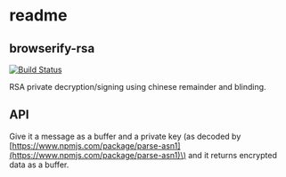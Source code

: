 # readme

## browserify-rsa

[![Build Status](https://travis-ci.org/crypto-browserify/browserify-rsa.svg)](https://travis-ci.org/crypto-browserify/browserify-rsa)

RSA private decryption/signing using chinese remainder and blinding.

## API

Give it a message as a buffer and a private key \(as decoded by [https://www.npmjs.com/package/parse-asn1](https://www.npmjs.com/package/parse-asn1)\) and it returns encrypted data as a buffer.

